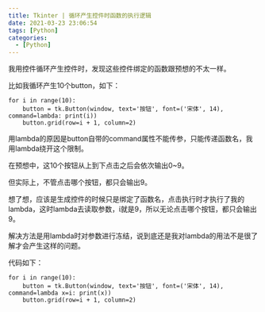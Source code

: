 ```yaml
---
title: Tkinter | 循环产生控件时函数的执行逻辑
date: 2021-03-23 23:06:54
tags: [Python]
categories: 
  - [Python]
---
```

我用控件循环产生控件时，发现这些控件绑定的函数跟预想的不太一样。

<!-- more -->

比如我循环产生10个button，如下：

```
for i in range(10):
    button = tk.Button(window, text='按钮', font=('宋体', 14), command=lambda: print(i))
    button.grid(row=i + 1, column=2)
```

用lambda的原因是button自带的command属性不能传参，只能传递函数名，我用lambda绕开这个限制。

在预想中，这10个按钮从上到下点击之后会依次输出0~9。

但实际上，不管点击哪个按钮，都只会输出9。

想了想，应该是生成控件的时候只是绑定了函数名，点击执行时才执行了我的lambda，这时lambda去读取参数，i就是9，所以无论点击哪个按钮，都只会输出9。

解决方法是用lambda时对参数进行冻结，说到底还是我对lambda的用法不是很了解才会产生这样的问题。

代码如下：

```
for i in range(10):
    button = tk.Button(window, text='按钮', font=('宋体', 14), command=lambda x=i: print(x))
    button.grid(row=i + 1, column=2)
```